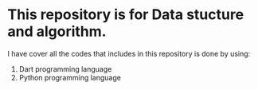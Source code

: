 # This repository is for Data stucture and algorithm.

I have cover all the codes that includes in this repository is done by using:
1. Dart programming language
2. Python programming language